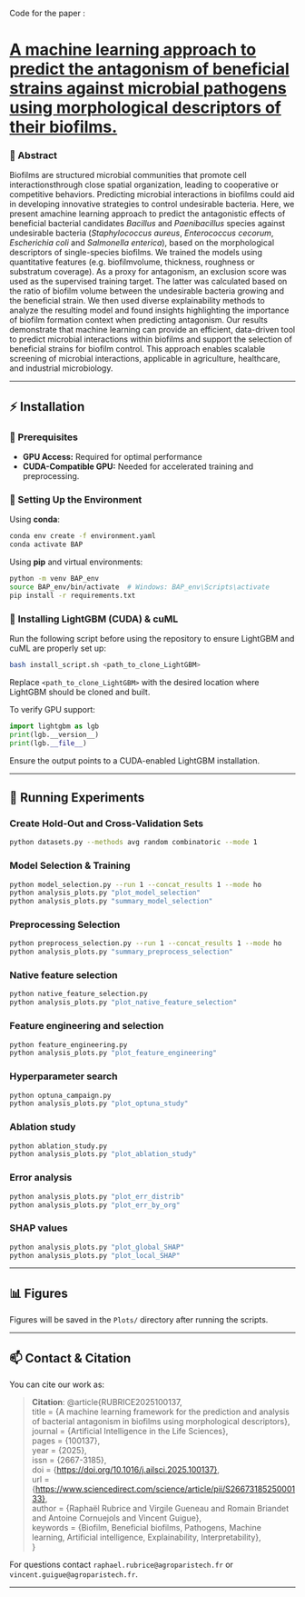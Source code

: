 Code for the paper :
# **[A machine learning approach to predict the antagonism of beneficial strains against microbial pathogens using morphological descriptors of their biofilms.](https://www.sciencedirect.com/science/article/pii/S2667318525000133?via%3Dihub)**

### **📌 Abstract**
Biofilms are structured microbial communities that promote cell interactionsthrough close spatial organization, leading to cooperative or competitive behaviors. Predicting microbial interactions in biofilms could aid in developing innovative strategies to control undesirable bacteria. Here, we present amachine learning approach to predict the antagonistic effects of beneficial bacterial candidates *Bacillus* and *Paenibacillus* species against undesirable bacteria (*Staphylococcus aureus*, *Enterococcus cecorum*, *Escherichia coli* and *Salmonella enterica*), based on the morphological descriptors of single-species biofilms. We trained the models using quantitative features (e.g. biofilmvolume, thickness, roughness or substratum coverage). As a proxy for antagonism, an exclusion score was used as the supervised training target. The latter was calculated based on the ratio of biofilm volume between the undesirable bacteria growing and the beneficial strain. We then used diverse explainability  methods to analyze the resulting model and found insights highlighting the importance of biofilm formation context when predicting antagonism. Our results demonstrate that machine learning can provide an efficient, data-driven tool to predict microbial interactions within biofilms and support the selection of beneficial strains for biofilm control. This approach enables scalable screening of microbial interactions, applicable in agriculture, healthcare, and industrial microbiology.

---

## **⚡ Installation**

### **📌 Prerequisites**
- **GPU Access:** Required for optimal performance
- **CUDA-Compatible GPU:** Needed for accelerated training and preprocessing.

### **🔧 Setting Up the Environment**

Using **conda**:
```sh
conda env create -f environment.yaml
conda activate BAP
```

Using **pip** and virtual environments:
```sh
python -m venv BAP_env
source BAP_env/bin/activate  # Windows: BAP_env\Scripts\activate
pip install -r requirements.txt
```

### 🔧 **Installing LightGBM (CUDA) & cuML**

Run the following script before using the repository to ensure LightGBM and cuML are properly set up:

```bash
bash install_script.sh <path_to_clone_LightGBM>
```

Replace `<path_to_clone_LightGBM>` with the desired location where LightGBM should be cloned and built.

To verify GPU support:
```python
import lightgbm as lgb
print(lgb.__version__)
print(lgb.__file__)
```
Ensure the output points to a CUDA-enabled LightGBM installation.

---

## **🚀 Running Experiments**

### **Create Hold-Out and Cross-Validation Sets**
```sh
python datasets.py --methods avg random combinatoric --mode 1
```

### **Model Selection & Training**
```sh
python model_selection.py --run 1 --concat_results 1 --mode ho
python analysis_plots.py "plot_model_selection"
python analysis_plots.py "summary_model_selection"
```

### **Preprocessing Selection**
```sh
python preprocess_selection.py --run 1 --concat_results 1 --mode ho
python analysis_plots.py "summary_preprocess_selection"
```

### **Native feature selection**
```sh
python native_feature_selection.py
python analysis_plots.py "plot_native_feature_selection"
```
### **Feature engineering and selection**
```sh
python feature_engineering.py
python analysis_plots.py "plot_feature_engineering"
```

### **Hyperparameter search**
```sh
python optuna_campaign.py
python analysis_plots.py "plot_optuna_study"
```

### **Ablation study**
```sh
python ablation_study.py
python analysis_plots.py "plot_ablation_study"
```

### **Error analysis**
```sh
python analysis_plots.py "plot_err_distrib"
python analysis_plots.py "plot_err_by_org"
```
### **SHAP values**
```sh
python analysis_plots.py "plot_global_SHAP"
python analysis_plots.py "plot_local_SHAP"
```
---

## **📊 Figures**
Figures will be saved in the `Plots/` directory after running the scripts.

---

## **📫 Contact & Citation**
You can cite our work as:

> **Citation**:
> @article{RUBRICE2025100137,  
title = {A machine learning framework for the prediction and analysis of bacterial antagonism in biofilms using morphological descriptors},  
journal = {Artificial Intelligence in the Life Sciences},  
pages = {100137},  
year = {2025},  
issn = {2667-3185},  
doi = {https://doi.org/10.1016/j.ailsci.2025.100137},  
url = {https://www.sciencedirect.com/science/article/pii/S2667318525000133},  
author = {Raphaël Rubrice and Virgile Gueneau and Romain Briandet and Antoine Cornuejols and Vincent Guigue},  
keywords = {Biofilm, Beneficial biofilms, Pathogens, Machine learning, Artificial intelligence, Explainability, Interpretability},  
}  

For questions contact `raphael.rubrice@agroparistech.fr` or `vincent.guigue@agroparistech.fr`.

---
